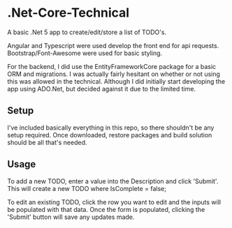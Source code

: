 # .Net-Core-Technical
A basic .Net 5 app to create/edit/store a list of TODO's. 

Angular and Typescript were used develop the front end for api requests. Bootstrap/Font-Awesome were used for basic styling.

For the backend, I did use the EntityFrameworkCore package for a basic ORM and migrations. I was actually fairly hesitant on whether or not using this was allowed in the technical. Although I did initially start developing the app using ADO.Net, but decided against it due to the limited time.

## Setup
I've included basically everything in this repo, so there shouldn't be any setup required. Once downloaded, restore packages and build solution should be all that's needed.

## Usage
To add a new TODO, enter a value into the Description and click 'Submit'. This will create a new TODO where IsComplete = false;

To edit an existing TODO, click the row you want to edit and the inputs will be populated with that data. Once the form is populated, clicking the 'Submit' button will save any updates made. 
